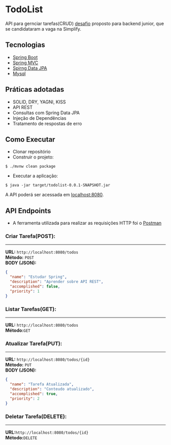 <h1 allign = "center">
    TodoList
</h1>

API para gernciar tarefas(CRUD) [desafio](https://github.com/simplify-liferay/desafio-junior-backend-simplify) proposto para backend junior, que se candidataram a vaga na Simplify.

## Tecnologias
- [Spring Boot](https://spring.io/projects/spring-boot)
- [Spring MVC](https://docs.spring.io/spring-framework/reference/web/webmvc.html)
- [Spirng Data JPA](https://spring.io/projects/spring-data-jpa)
- [Mysql](https://dev.mysql.com/downloads/)

## Práticas adotadas

- SOLID, DRY, YAGNI, KISS
- API REST
- Consultas com Spring Data JPA
- Injeção de Dependências
- Tratamento de respostas de erro

## Como Executar

- Clonar repositório
- Construir o projeto:
```
$ ./mvnw clean package
```
- Executar a aplicação:
```
$ java -jar target/todolist-0.0.1-SNAPSHOT.jar
```

A API poderá ser acessada em [localhost:8080](http://localhost:8080).

## API Endpoints

- A ferramenta utilizada para realizar as requisições HTTP foi o [Postman](https://www.postman.com/)

### Criar Tarefa(POST):

---

**URL:** `http://localhost:8080/todos`<br>
**Método:** `POST`<br>
**BODY (JSON):**

```json
{
  "name": "Estudar Spring",
  "description": "Aprender sobre API REST",
  "accomplished": false,
  "priority": 1
}

```

### Listar Tarefas(GET):

---

**URL:** `http://localhost:8080/todos`<br>
**Método:**`GET`<br>

### Atualizar Tarefa(PUT):

---

**URL:** `http://localhost:8080/todos/{id}`<br>
**Método:** `PUT`<br>
**BODY (JSON):**

```json
{
  "name": "Tarefa Atualizada",
  "description": "Conteudo atualizado",
  "accomplished": true,
  "priority": 2
}

```

### Deletar Tarefa(DELETE):

---

**URL:**`http://localhost:8080/todos/{id}`<br>
**Método:**`DELETE`
